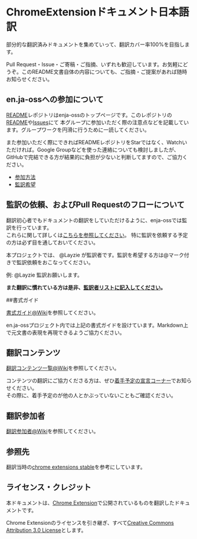 # ChromeExtensionドキュメント日本語訳

部分的な翻訳済みドキュメントを集めていって、翻訳カバー率100%を目指します。

Pull Request・Issue・ご寄稿・ご指摘、いずれも歓迎しています。お気軽にどうぞ。このREADME文書自体の内容についても、ご指摘・ご提案があれば随時お知らせください。

## en.ja-ossへの参加について

[README](https://github.com/enja-oss/README)レポジトリはenja-ossのトップページです。このレポジトリの[README](https://github.com/enja-oss/README/blob/master/readme.md)や[Issues](https://github.com/enja-oss/README/issues)にて
本グループに参加いただく際の注意点などを記載しています。グループワークを円滑に行うために一読してください。

また参加いただく際にできればREADMEレポジトリをStarではなく、Watchいただければ。Google Groupなどを使った連絡についても検討しましたが、GitHubで完結できる方が結果的に負担が少ないと判断してますので、ご協力ください。

- [参加方法](https://github.com/enja-oss/README/blob/master/readme.md#%E5%8F%82%E5%8A%A0%E6%96%B9%E6%B3%95)
- [監訳希望](https://github.com/enja-oss/README/blob/master/readme.md#%E7%9B%A3%E8%A8%B3%E5%B8%8C%E6%9C%9B)

## 監訳の依頼、およびPull Requestのフローについて

翻訳初心者でもドキュメントの翻訳をしていただけるように、enja-ossでは監訳を行っています。  
これらに関して詳しくは[こちらを参照してください](https://github.com/enja-oss/README/wiki/Review-and-Pull-Request-Flow)。
特に監訳を依頼する予定の方は必ず目を通しておいてください。

本プロジェクトでは、 @Layzie が監訳者です。監訳を希望する方は@マーク付きで監訳依頼をおこなってください。

例: @Layzie 監訳お願いします。

**また翻訳に慣れている方は是非、[監訳者リストに記入してください](https://github.com/enja-oss/README/issues/5)。**

##書式ガイド

[書式ガイド@Wiki](https://github.com/enja-oss/README/wiki/markdown-in-japanese)を参照してください。

en.ja-ossプロジェクト内では上記の書式ガイドを設けています。Markdown上で元文書の表現を再現できるようご協力ください。

## 翻訳コンテンツ

[翻訳コンテンツ一覧@Wiki](https://github.com/enja-oss/ChromeExtensions/wiki/%E7%BF%BB%E8%A8%B3%E3%82%B3%E3%83%B3%E3%83%86%E3%83%B3%E3%83%84%E4%B8%80%E8%A6%A7)を参照してください。

コンテンツの翻訳にご協力くださる方は、ぜひ[着手予定の宣言コーナー](https://github.com/enja-oss/ChromeExtension/issues/1 "着手予定の宣言コーナー · Issue #1 · enja-oss/ChromeExtension")でお知らせください。  
その際に、着手予定のが他の人とかぶっていないこともご確認ください。

## 翻訳参加者

[翻訳参加者@Wiki](https://github.com/enja-oss/ChromeExtensions/wiki/%E7%BF%BB%E8%A8%B3%E5%8F%82%E5%8A%A0%E8%80%85)を参照してください。

## 参照先

翻訳当時の[chrome extensions stable](https://developer.chrome.com/extensions/)を参考にしています。  

## ライセンス・クレジット

本ドキュメントは、[Chrome Extension](https://developer.chrome.com/extensions/)で公開されているものを翻訳したドキュメントです。  

Chrome Extensionのライセンスを引き継ぎ、すべて[Creative Commons Attribution 3.0 License](http://creativecommons.org/licenses/by/3.0/)とします。  
